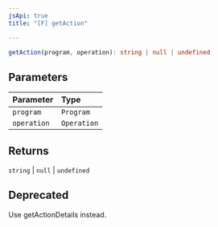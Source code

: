 ```yaml
---
jsApi: true
title: "[F] getAction"

---
```

```ts
getAction(program, operation): string | null | undefined
```

## Parameters

| Parameter | Type |
| :------ | :------ |
| `program` | `Program` |
| `operation` | `Operation` |

## Returns

`string` \| `null` \| `undefined`

## Deprecated

Use getActionDetails instead.
